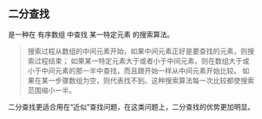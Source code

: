 ## 二分查找

是一种在 有序数组 中查找 某一特定元素 的搜索算法。

>搜索过程从数组的中间元素开始，如果中间元素正好是要查找的元素，则搜索过程结束；
> 如果某一特定元素大于或者小于中间元素，则在数组大于或小于中间元素的那一半中查找，而且跟开始一样从中间元素开始比较。
> 如果在某一步骤数组为空，则代表找不到。这种搜索算法每一次比较都使搜索范围缩小一半。

二分查找更适合用在“近似”查找问题，在这类问题上，二分查找的优势更加明显。

